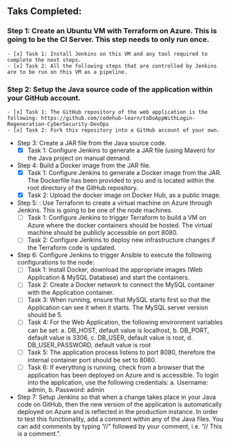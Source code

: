 ## Taks Completed:
### Step 1: Create an Ubuntu VM with Terraform on Azure. This is going to be the CI Server. This step needs to only run once.
    - [x] Task 1: Install Jenkins on this VM and any tool required to complete the next steps.
    - [x] Task 2: All the following steps that are controlled by Jenkins are to be run on this VM as a pipeline.
### Step 2: Setup the Java source code of the application within your GitHub account.
    - [x] Task 1: The GitHub repository of the web application is the following: https://github.com/codehub-learn/toDoAppWithLogin-Regeneration-CyberSecurity-DevOps
    - [x] Task 2: Fork this repository into a GitHub account of your own.
- Step 3: Create a JAR file from the Java source code.
    - [x] Task 1: Configure Jenkins to generate a JAR file (using Maven) for the Java project on manual demand.
- Step 4: Build a Docker image from the JAR file.
    - [x] Task 1: Configure Jenkins to generate a Docker image from the JAR. The Dockerfile has been provided to you and is located within the root directory of the GitHub repository.
    - [x] Task 2: Upload the docker image on Docker Hub, as a public image.
- Step 5: : Use Terraform to create a virtual machine on Azure through Jenkins. This is going to be one of the node machines.
    - [ ] Task 1: Configure Jenkins to trigger Terraform to build a VM on Azure where the docker containers should be hosted. The virtual machine should be publicly accessible on port 8080.
    - [ ] Task 2: Configure Jenkins to deploy new infrastructure changes if the Terraform code is updated.
- Step 6: Configure Jenkins to trigger Ansible to execute the following configurations to the node:
    - [ ] Task 1: Install Docker, download the appropriate images (Web Application & MySQL Database) and start the containers.
    - [ ] Task 2: Create a Docker network to connect the MySQL container with the Application container.
    - [ ] Task 3: When running, ensure that MySQL starts first so that the Application can see it when it starts. The MySQL server version should be 5.
    - [ ] Task 4: For the Web Application, the following environment variables can be set:
                    a. DB_HOST, default value is localhost,
                    b. DB_PORT, default value is 3306,
                    c. DB_USER, default value is root,
                    d. DB_USER_PASSWORD, default value is root
    - [ ] Task 5: The application process listens to port 8080, therefore the internal container port should be set to 8080.
    - [ ] Task 6: If everything is running, check from a browser that the application has been deployed on Azure and is accessible. To login into the application, use the following credentials:
                    a. Username: admin,
                    b. Password: admin
- Step 7: Setup Jenkins so that when a change takes place in your Java code on GitHub, then the new version of the application is automatically deployed on Azure and is reflected in the production instance. In order to test this functionality, add a comment within any of the Java files. You can add comments by typing “//” followed by your comment, i.e. “// This is a comment.”.


